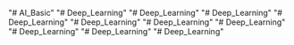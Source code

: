 "# AI_Basic" 
"# Deep_Learning" 
"# Deep_Learning" 
"# Deep_Learning" 
"# Deep_Learning" 
"# Deep_Learning" 
"# Deep_Learning" 
"# Deep_Learning" 
"# Deep_Learning" 
"# Deep_Learning" 
"# Deep_Learning" 
